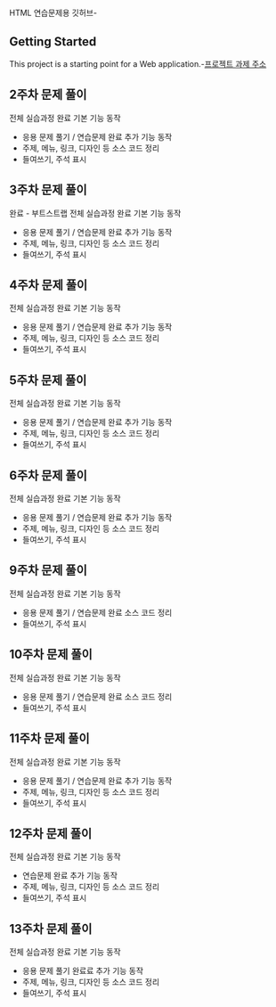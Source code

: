  # 
HTML 연습문제용 깃허브- 
 ## Getting Started
 This project is a starting point for a Web application.-[프로젝트 과제 주소](https://github.com/jjimjjim/JavaWeb)
 ## 2주차 문제 풀이
 전체 실습과정 완료
기본 기능 동작
- 응용 문제 풀기 / 연습문제 완료
추가 기능 동작
- 주제, 메뉴, 링크, 디자인 등
소스 코드 정리
- 들여쓰기, 주석 표시
 ## 3주차 문제 풀이
 완료 - 부트스트랩
 전체 실습과정 완료
기본 기능 동작
- 응용 문제 풀기 / 연습문제 완료
추가 기능 동작
- 주제, 메뉴, 링크, 디자인 등
소스 코드 정리
- 들여쓰기, 주석 표시
 ## 4주차 문제 풀이
 전체 실습과정 완료
기본 기능 동작
- 응용 문제 풀기 / 연습문제 완료
추가 기능 동작
- 주제, 메뉴, 링크, 디자인 등
소스 코드 정리
- 들여쓰기, 주석 표시
 ## 5주차 문제 풀이
 전체 실습과정 완료
기본 기능 동작
- 응용 문제 풀기 / 연습문제 완료
추가 기능 동작
- 주제, 메뉴, 링크, 디자인 등
소스 코드 정리
- 들여쓰기, 주석 표시
 ## 6주차 문제 풀이
 전체 실습과정 완료
기본 기능 동작
- 응용 문제 풀기 / 연습문제 완료
추가 기능 동작
- 주제, 메뉴, 링크, 디자인 등
소스 코드 정리
- 들여쓰기, 주석 표시
## 9주차 문제 풀이
 전체 실습과정 완료
기본 기능 동작
- 응용 문제 풀기 / 연습문제 완료
소스 코드 정리
- 들여쓰기, 주석 표시
## 10주차 문제 풀이
 전체 실습과정 완료
기본 기능 동작
- 응용 문제 풀기 / 연습문제 완료
소스 코드 정리
- 들여쓰기, 주석 표시
## 11주차 문제 풀이
 전체 실습과정 완료
기본 기능 동작
- 응용 문제 풀기 / 연습문제 완료
추가 기능 동작
- 주제, 메뉴, 링크, 디자인 등
소스 코드 정리
- 들여쓰기, 주석 표시
## 12주차 문제 풀이
 전체 실습과정 완료
기본 기능 동작
- 연습문제 완료
추가 기능 동작
- 주제, 메뉴, 링크, 디자인 등
소스 코드 정리
- 들여쓰기, 주석 표시
## 13주차 문제 풀이
 전체 실습과정 완료
기본 기능 동작
- 응용 문제 풀기 완료료
추가 기능 동작
- 주제, 메뉴, 링크, 디자인 등
소스 코드 정리
- 들여쓰기, 주석 표시